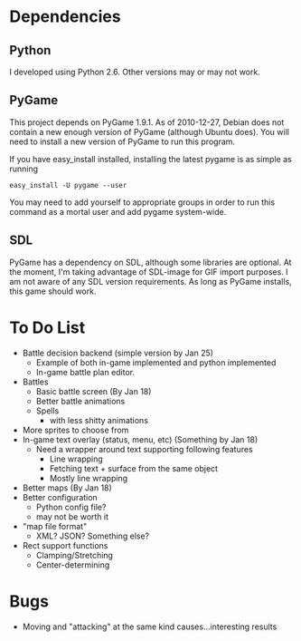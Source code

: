# Dependencies

## Python
I developed using Python 2.6.  Other versions may or may not work.

## PyGame
This project depends on PyGame 1.9.1.  As of 2010-12-27, Debian does
not contain a new enough version of PyGame (although Ubuntu does).
You will need to install a new version of PyGame to run this program.

If you have easy_install installed, installing the latest pygame is as
simple as running

    easy_install -U pygame --user

You may need to add yourself to appropriate groups in order to run
this command as a mortal user and add pygame system-wide.

## SDL
PyGame has a dependency on SDL, although some libraries are optional.
At the moment, I'm taking advantage of SDL-image for GIF import 
purposes. I am not aware of any SDL version requirements.  As long as 
PyGame installs, this game should work.

# To Do List

* Battle decision backend (simple version by Jan 25)
  * Example of both in-game implemented and python implemented
  * In-game battle plan editor.
* Battles
  * Basic battle screen (By Jan 18)
  * Better battle animations
  * Spells
    * with less shitty animations
* More sprites to choose from
* In-game text overlay (status, menu, etc) (Something by Jan 18)
  * Need a wrapper around text supporting following features
    * Line wrapping
    * Fetching text + surface from the same object
    * Mostly line wrapping
* Better maps (By Jan 18)
* Better configuration
  * Python config file?
  * may not be worth it
* "map file format"
  * XML? JSON? Something else?
* Rect support functions
  * Clamping/Stretching
  * Center-determining

# Bugs
* Moving and "attacking" at the same kind causes...interesting results
